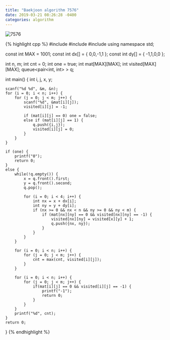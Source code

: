 ```yaml
---
title: "Baekjoon algorithm 7576"
date: 2019-03-21 08:26:28 -0400
categories: algorithm
---
```



![7576](https://user-images.githubusercontent.com/49894861/64496595-b3f28200-d2e1-11e9-9b84-ee955772cee5.png)


{% highlight cpp %}
#include <cstdio>
#include <algorithm>
#include <queue>
using namespace std;

const int MAX = 1001;
const int dx[] = { 0,0,-1,1 };
const int dy[] = { -1,1,0,0 };

int n, m;
int cnt = 0;
int one = true;
int mat[MAX][MAX];
int visited[MAX][MAX];
queue<pair<int, int> > q;

int main() {
	int i, j, x, y;
	
	scanf("%d %d", &m, &n);
	for (i = 0; i < n; i++) {
		for (j = 0; j < m; j++) {
			scanf("%d", &mat[i][j]);
			visited[i][j] = -1;
			
			if (mat[i][j] == 0) one = false;
			else if (mat[i][j] == 1) {
				q.push({i,j});
				visited[i][j] = 0;
			}
		}
	}
	
	if (one) {
		printf("0");
		return 0;
	}
	else {
		while(!q.empty()) {
			x = q.front().first;
			y = q.front().second;
			q.pop();
			
			for (i = 0; i < 4; i++) {
				int nx = x + dx[i];
				int ny = y + dy[i];
				if (nx >= 0 && nx < n && ny >= 0 && ny < m) {
					if (mat[nx][ny] == 0 && visited[nx][ny] == -1) {
						visited[nx][ny] = visited[x][y] + 1;
						q.push({nx, ny});
					}
				}
			}
		}
		
		for (i = 0; i < n; i++) {
			for (j = 0; j < m; j++) {
				cnt = max(cnt, visited[i][j]);
			}
		}
		
		for (i = 0; i < n; i++) {
			for (j = 0; j < m; j++) {
				if(mat[i][j] == 0 && visited[i][j] == -1) {
					printf("-1");
					return 0;
				}
			}
		}
		printf("%d", cnt);
	}
	return 0;
}
{% endhighlight %}
